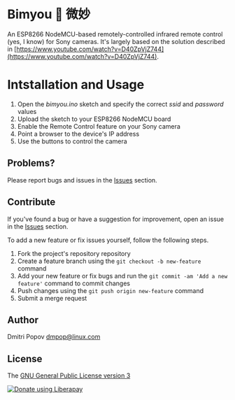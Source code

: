 # Bimyou :cherry_blossom: 微妙

An ESP8266 NodeMCU-based remotely-controlled infrared remote control (yes, I know) for Sony cameras. It's largely based on the solution described in [https://www.youtube.com/watch?v=D40ZpVjZ744](https://www.youtube.com/watch?v=D40ZpVjZ744).

# Intstallation and Usage

1. Open the *bimyou.ino* sketch and specify the correct *ssid* and *password* values
2. Upload the sketch to your ESP8266 NodeMCU board
3. Enable the Remote Control feature on your Sony camera
3. Point a browser to the device's IP address
4. Use the buttons to control the camera

## Problems?

Please report bugs and issues in the [Issues](https://gitlab.com/dmpop/bimyou/issues) section.

## Contribute

If you've found a bug or have a suggestion for improvement, open an issue in the [Issues](https://gitlab.com/dmpop/bimyou/issues) section.

To add a new feature or fix issues yourself, follow the following steps.

1. Fork the project's repository repository
2. Create a feature branch using the `git checkout -b new-feature` command
3. Add your new feature or fix bugs and run the `git commit -am 'Add a new feature'` command to commit changes
4. Push changes using the `git push origin new-feature` command
5. Submit a merge request

## Author

Dmitri Popov [dmpop@linux.com](mailto:dmpop@linux.com)

## License

The [GNU General Public License version 3](http://www.gnu.org/licenses/gpl-3.0.en.html)

<noscript><a href="https://liberapay.com/dmpop/donate"><img alt="Donate using Liberapay" src="https://liberapay.com/assets/widgets/donate.svg"></a></noscript>
